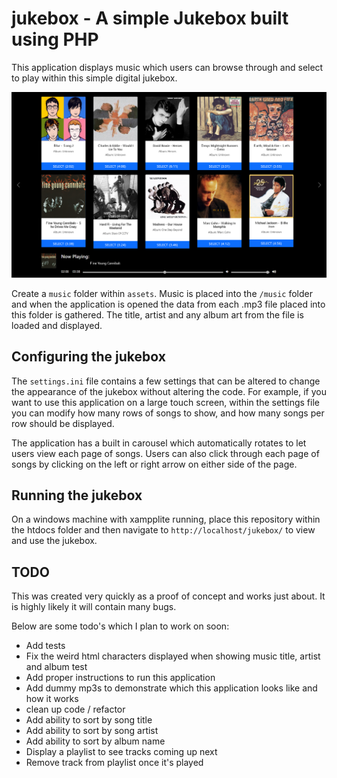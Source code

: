 # jukebox - A simple Jukebox built using PHP

This application displays music which users can browse through and select to play within this simple digital jukebox. 

![screenshot of jukebox](/assets/images/jukebox.png)

Create a `music` folder within `assets`. Music is placed into the `/music` folder and when the application is opened the data from each .mp3 file placed into this folder is gathered. The title, artist and any album art from the file is loaded and displayed.

## Configuring the jukebox
The `settings.ini` file contains a few settings that can be altered to change the appearance of the jukebox without altering the code. For example, if you want to use this application on a large touch screen, within the settings file you can modify how many rows of songs to show, and how many songs per row should be displayed.

The application has a built in carousel which automatically rotates to let users view each page of songs. Users can also click through each page of songs by clicking on the left or right arrow on either side of the page. 

## Running the jukebox
On a windows machine with xampplite running, place this repository within the htdocs folder and then navigate to `http://localhost/jukebox/` to view and use the jukebox.
## TODO
This was created very quickly as a proof of concept and works just about. It is highly likely it will contain many bugs.

Below are some todo's which I plan to work on soon: 

* Add tests
* Fix the weird html characters displayed when showing music title, artist and album test
* Add proper instructions to run this application
* Add dummy mp3s to demonstrate which this application looks like and how it works
* clean up code / refactor
* Add ability to sort by song title
* Add ability to sort by song artist
* Add ability to sort by album name
* Display a playlist to see tracks coming up next
* Remove track from playlist once it's played
